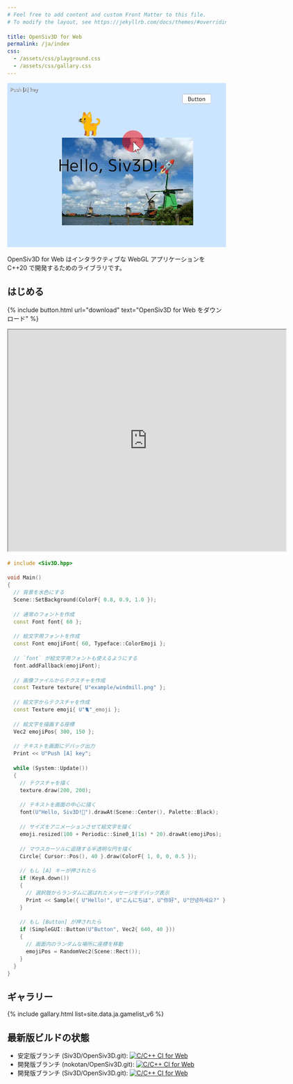 ```yaml
---
# Feel free to add content and custom Front Matter to this file.
# To modify the layout, see https://jekyllrb.com/docs/themes/#overriding-theme-defaults

title: OpenSiv3D for Web
permalink: /ja/index
css: 
  - /assets/css/playground.css
  - /assets/css/gallary.css
---
```


![play ground alternative](https://raw.githubusercontent.com/Siv3D/File/master/v6/screenshot/hello-siv3d.gif)

OpenSiv3D for Web はインタラクティブな WebGL アプリケーションを C++20 で開発するためのライブラリです。

## はじめる

{% include button.html url="download" text="OpenSiv3D for Web をダウンロード" %}

<iframe width=640px height=510px allow="fullscreen" src="https://siv3d-v6-apps.kamenokosoft.com/Main/Main.html"></iframe>

```cpp
# include <Siv3D.hpp>

void Main()
{
  // 背景を水色にする
  Scene::SetBackground(ColorF{ 0.8, 0.9, 1.0 });

  // 通常のフォントを作成
  const Font font{ 60 };
  
  // 絵文字用フォントを作成
  const Font emojiFont{ 60, Typeface::ColorEmoji };
  
  // `font` が絵文字用フォントも使えるようにする
  font.addFallback(emojiFont);

  // 画像ファイルからテクスチャを作成
  const Texture texture{ U"example/windmill.png" };

  // 絵文字からテクスチャを作成
  const Texture emoji{ U"🐈"_emoji };

  // 絵文字を描画する座標
  Vec2 emojiPos{ 300, 150 };

  // テキストを画面にデバッグ出力
  Print << U"Push [A] key";

  while (System::Update())
  {
    // テクスチャを描く
    texture.draw(200, 200);

    // テキストを画面の中心に描く
    font(U"Hello, Siv3D!🚀").drawAt(Scene::Center(), Palette::Black);

    // サイズをアニメーションさせて絵文字を描く
    emoji.resized(100 + Periodic::Sine0_1(1s) * 20).drawAt(emojiPos);

    // マウスカーソルに追随する半透明な円を描く
    Circle{ Cursor::Pos(), 40 }.draw(ColorF{ 1, 0, 0, 0.5 });

    // もし [A] キーが押されたら
    if (KeyA.down())
    {
      // 選択肢からランダムに選ばれたメッセージをデバッグ表示
      Print << Sample({ U"Hello!", U"こんにちは", U"你好", U"안녕하세요?" });
    }

    // もし [Button] が押されたら
    if (SimpleGUI::Button(U"Button", Vec2{ 640, 40 }))
    {
      // 画面内のランダムな場所に座標を移動
      emojiPos = RandomVec2(Scene::Rect());
    }
  }
}
```

## ギャラリー

{% include gallary.html list=site.data.ja.gamelist_v6 %}

## 最新版ビルドの状態

- 安定版ブランチ (Siv3D/OpenSiv3D.git): [![C/C++ CI for Web](https://github.com/Siv3D/OpenSiv3D/actions/workflows/ccpp_web.yml/badge.svg?branch=v6_master)](https://github.com/Siv3D/OpenSiv3D/actions/workflows/ccpp_web.yml)
- 開発版ブランチ (nokotan/OpenSiv3D.git): [![C/C++ CI for Web](https://github.com/nokotan/OpenSiv3D/actions/workflows/ccpp_web.yml/badge.svg?branch=v6_web_develop)](https://github.com/nokotan/OpenSiv3D/actions/workflows/ccpp_web.yml)
- 開発版ブランチ (Siv3D/OpenSiv3D.git): [![C/C++ CI for Web](https://github.com/Siv3D/OpenSiv3D/actions/workflows/ccpp_web.yml/badge.svg?branch=v6_winmac_develop)](https://github.com/Siv3D/OpenSiv3D/actions/workflows/ccpp_web.yml)

